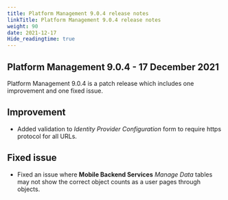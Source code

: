 ```yaml
---
title: Platform Management 9.0.4 release notes
linkTitle: Platform Management 9.0.4 release notes
weight: 90
date: 2021-12-17
Hide_readingtime: true
---
```


## Platform Management 9.0.4 - 17 December 2021

Platform Management 9.0.4 is a patch release which includes one improvement and one fixed issue.

## Improvement

* Added validation to _Identity Provider Configuration_ form to require https protocol for all URLs.

## Fixed issue

* Fixed an issue where **Mobile Backend Services** _Manage Data_ tables may not show the correct object counts as a user pages through objects.
